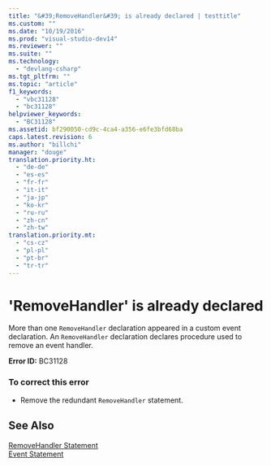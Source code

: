 ```yaml
---
title: "&#39;RemoveHandler&#39; is already declared | testtitle"
ms.custom: ""
ms.date: "10/19/2016"
ms.prod: "visual-studio-dev14"
ms.reviewer: ""
ms.suite: ""
ms.technology: 
  - "devlang-csharp"
ms.tgt_pltfrm: ""
ms.topic: "article"
f1_keywords: 
  - "vbc31128"
  - "bc31128"
helpviewer_keywords: 
  - "BC31128"
ms.assetid: bf290050-cd9c-4ca4-a356-e6fe3bfd68ba
caps.latest.revision: 6
ms.author: "billchi"
manager: "douge"
translation.priority.ht: 
  - "de-de"
  - "es-es"
  - "fr-fr"
  - "it-it"
  - "ja-jp"
  - "ko-kr"
  - "ru-ru"
  - "zh-cn"
  - "zh-tw"
translation.priority.mt: 
  - "cs-cz"
  - "pl-pl"
  - "pt-br"
  - "tr-tr"
---
```

# &#39;RemoveHandler&#39; is already declared
More than one `RemoveHandler` declaration appeared in a custom event declaration. An `RemoveHandler` declaration declares procedure used to remove an event handler.  
  
 **Error ID:** BC31128  
  
### To correct this error  
  
-   Remove the redundant `RemoveHandler` statement.  
  
## See Also  
 [RemoveHandler Statement](../Topic/RemoveHandler%20Statement.md)   
 [Event Statement](../Topic/Event%20Statement.md)